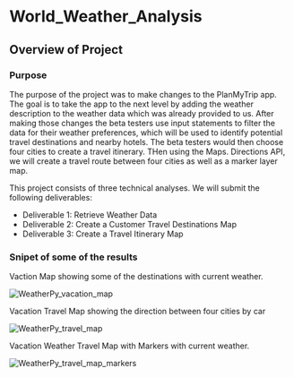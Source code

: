 # World_Weather_Analysis

## Overview of Project

### Purpose
The purpose of the project was to make changes to the PlanMyTrip app. The goal is to take the app to the next level by adding the weather description to the weather data which was already provided to us. After making those changes the beta testers use input statements to filter the data for their weather preferences, which will be used to identify potential travel destinations and nearby hotels. The beta testers would then choose four cities to create a travel itinerary. THen using the Maps. Directions API, we will create a travel route between four cities as well as a marker layer map.

This project consists of three technical analyses. We will submit the following deliverables:

* Deliverable 1: Retrieve Weather Data
* Deliverable 2: Create a Customer Travel Destinations Map
* Deliverable 3: Create a Travel Itinerary Map

### Snipet of some of the results

Vaction Map showing some of the destinations with current weather. 

![WeatherPy_vacation_map](https://user-images.githubusercontent.com/25447945/127582414-b9bf3b37-b9d8-4747-81fd-d9dad5945837.png)

Vacation Travel Map showing the direction between four cities by car

![WeatherPy_travel_map](https://user-images.githubusercontent.com/25447945/127582509-e5b69afd-369e-4b39-ac2f-a1115797b5ef.png)

Vacation Weather Travel Map with Markers with current weather.

![WeatherPy_travel_map_markers](https://user-images.githubusercontent.com/25447945/127582589-6db99f5a-f60e-4547-a56b-7e1728341688.png)
